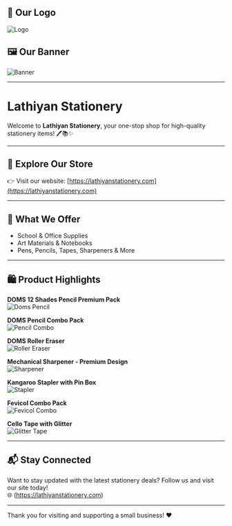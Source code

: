 ## 🧾 Our Logo

![Logo](img/lathiyan-stationery-logo.png)

## 🖼️ Our Banner

![Banner](img/Lathiyan-Stationery.png)

---

# Lathiyan Stationery

Welcome to **Lathiyan Stationery**, your one-stop shop for high-quality stationery items! 🖊️📚✨

---

## 🛒 Explore Our Store

👉 Visit our website: [https://lathiyanstationery.com](https://lathiyanstationery.com)

---

## 💼 What We Offer

- School & Office Supplies
- Art Materials & Notebooks
- Pens, Pencils, Tapes, Sharpeners & More

---

## 🛍️ Product Highlights

**DOMS 12 Shades Pencil Premium Pack**  
![Doms Pencil](img/Doms-Pencil-colour-12-shades-premium-quality.png)

**DOMS Pencil Combo Pack**  
![Pencil Combo](img/doms-pencil-combo.png)

**DOMS Roller Eraser**  
![Roller Eraser](img/doms-roller-eraser.png)

**Mechanical Sharpener - Premium Design**  
![Sharpener](img/mechanical-sharpener-luxury-design-2.png)

**Kangaroo Stapler with Pin Box**  
![Stapler](img/kangaroo-brand-stapler-with-extra-pin-box.png)

**Fevicol Combo Pack**  
![Fevicol Combo](img/fevicol-combo-offer-extra-fevistick-fevikwik.png)

**Cello Tape with Glitter**  
![Glitter Tape](img/glitter-with-cello-tape.png)

---

## 📬 Stay Connected

Want to stay updated with the latest stationery deals? Follow us and visit our site today!  
🌐 (https://lathiyanstationery.com)

---

Thank you for visiting and supporting a small business! ❤️
